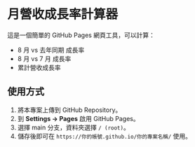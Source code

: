 # 月營收成長率計算器

這是一個簡單的 GitHub Pages 網頁工具，可以計算：
- 8 月 vs 去年同期 成長率
- 8 月 vs 7 月 成長率
- 累計營收成長率

## 使用方式
1. 將本專案上傳到 GitHub Repository。
2. 到 **Settings → Pages** 啟用 GitHub Pages。
3. 選擇 main 分支，資料夾選擇 `/ (root)`。
4. 儲存後即可在 `https://你的帳號.github.io/你的專案名稱/` 使用。
